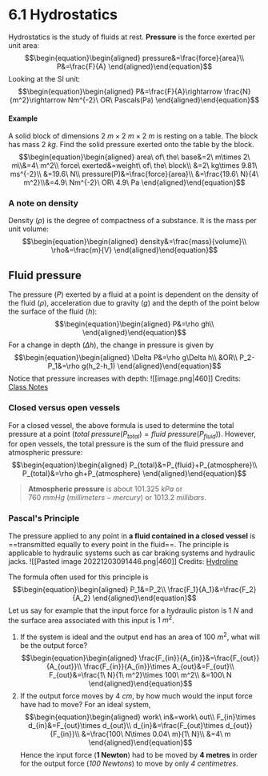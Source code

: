 # 6.1 Hydrostatics
Hydrostatics is the study of fluids at rest. **Pressure** is the force exerted per unit area:
$$\begin{equation}\begin{aligned}
pressure&=\frac{force}{area}\\
P&=\frac{F}{A}
\end{aligned}\end{equation}$$
Looking at the SI unit:
$$\begin{equation}\begin{aligned}
P&=\frac{F}{A}\rightarrow \frac{N}{m^2}\rightarrow Nm^{-2}\ OR\ Pascals(Pa)
\end{aligned}\end{equation}$$
#### Example
A solid block of dimensions $2\ m\times 2\ m\times 2\ m$ is resting on a table. The block has mass $2\ kg$. Find the solid pressure exerted onto the table by the block.
$$\begin{equation}\begin{aligned}
area\ of\ the\ base&=2\ m\times 2\ m\\&=4\ m^2\\
force\ exerted&=weight\ of\ the\ block\\
&=2\ kg\times 9.81\ ms^{-2}\\
&=19.6\ N\\
pressure(P)&=\frac{force}{area}\\
&=\frac{19.6\ N}{4\ m^2}\\&=4.9\ Nm^{-2}\ OR\ 4.9\ Pa
\end{aligned}\end{equation}$$

### A note on density
Density ($\rho$) is the degree of compactness of a substance. It is the mass per unit volume:
$$\begin{equation}\begin{aligned}
density&=\frac{mass}{volume}\\
\rho&=\frac{m}{V}
\end{aligned}\end{equation}$$

## Fluid pressure
The pressure ($P$) exerted by a fluid at a point is dependent on the density of the fluid ($\rho$), acceleration due to gravity ($g$) and the depth of the point below the surface of the fluid ($h$):
$$\begin{equation}\begin{aligned}
P&=\rho gh\\
\end{aligned}\end{equation}$$
For a change in depth ($\Delta h$), the change in pressure is given by
$$\begin{equation}\begin{aligned}
\Delta P&=\rho g\Delta h\\
&OR\\
P_2-P_1&=\rho g(h_2-h_1)
\end{aligned}\end{equation}$$
Notice that pressure increases with depth:
![[image.png|460]]
Credits: [Class Notes](https://classnotes.org.in/class-8/force-and-pressure/pressure-exerted-liquids/)

### Closed versus open vessels
For a closed vessel, the above formula is used to determine the total pressure at a point ($total\ pressure(P_{total}) = fluid\ pressure(P_{fluid})$). However, for open vessels, the total pressure is the sum of the fluid pressure and atmospheric pressure:
$$\begin{equation}\begin{aligned}
P_{total}&=P_{fluid}+P_{atmosphere}\\
P_{total}&=\rho gh+P_{atmosphere}
\end{aligned}\end{equation}$$
>**Atmospheric pressure** is about $101.325\ kPa$ or $760\ mmHg\ (millimeters-mercury)$ or $1013.2\ millibars$.

### Pascal's Principle
The pressure applied to any point in **a fluid contained in a closed vessel** is ==transmitted equally to every point in the fluid==. The principle is applicable to hydraulic systems such as car braking systems and hydraulic jacks.
![[Pasted image 20221203091446.png|460]]
Credits: [Hydroline](https://hydroline.fi/blog/how-does-a-hydraulic-cylinder-work/)

The formula often used for this principle is
$$\begin{equation}\begin{aligned}
P_1&=P_2\\
\frac{F_1}{A_1}&=\frac{F_2}{A_2}
\end{aligned}\end{equation}$$
Let us say for example that the input force for a hydraulic piston is $1\ N$ and the surface area associated with this input is $1\ m^2$. 
1. If the system is ideal and the output end has an area of $100\ m^2$, what will be the output force?
$$\begin{equation}\begin{aligned}
\frac{F_{in}}{A_{in}}&=\frac{F_{out}}{A_{out}}\\
\frac{F_{in}}{A_{in}}\times A_{out}&=F_{out}\\
F_{out}&=\frac{1\ N}{1\ m^2}\times 100\ m^2\\
&=100\ N
\end{aligned}\end{equation}$$
2. If the output force moves by $4\ cm$, by how much would the input force have had to move?
For an ideal system,
$$\begin{equation}\begin{aligned}
work\ in&=work\ out\\
F_{in}\times d_{in}&=F_{out}\times d_{out}\\
d_{in}&=\frac{F_{out}\times d_{out}}{F_{in}}\\
&=\frac{100\ N\times 0.04\ m}{1\ N}\\
&=4\ m
\end{aligned}\end{equation}$$
Hence the input force (**1 Newton**) had to be moved by **4 metres** in order for the output force (*100 Newtons*) to move by only *4 centimetres*.
